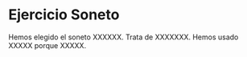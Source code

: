 # Ejercicio Soneto
Hemos elegido el soneto XXXXXX. 
Trata de XXXXXXX. 
Hemos usado XXXXX porque XXXXX.